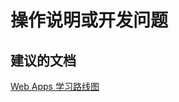 <properties
    pageTitle="how-to or development questions"
    description="操作说明或开发问题"
    service="microsoft.web"
    resource="sites"
    authors="aashu"
    displayOrder=""
    selfHelpType="generic"
    supportTopicIds="32440117"
    resourceTags=""
    productPesIds="14748, 16170"
    cloudEnvironments="public"
/>


# 操作说明或开发问题

## **建议的文档**
[Web Apps 学习路线图](http://azure.microsoft.com/documentation/learning-paths/appservice-webapps/)



<!--HONumber=Oct16_HO3-->


